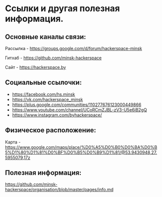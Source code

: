 Ссылки и другая полезная информация.
===

Основные каналы связи:
---
Рассылка - https://groups.google.com/d/forum/hackerspace-minsk

Гитхаб - https://github.com/minsk-hackerspace

Сайт - https://hackerspace.by



Социальные ссылочки:
---
 - https://facebook.com/hs.minsk
 - https://vk.com/hackerspace_minsk
 - https://plus.google.com/communities/110277676123000449866
 - https://www.youtube.com/channel/UCoRCmZJBL-zV3-U5e6iB2gQ
 - https://www.instagram.com/byhackerspace/


Физическое расположение:
---
Карта - https://www.google.com/maps/place/%D0%A5%D0%B0%D0%BA%D0%B5%D1%80%D1%81%D0%BF%D0%B5%D0%B9%D1%81/@53.9430948,27.5955079,17z


Полезная информация:
---
https://github.com/minsk-hackerspace/organisation/blob/master/pages/info.md
